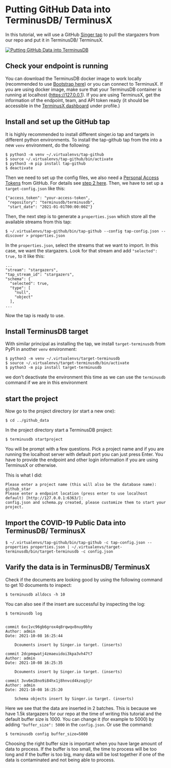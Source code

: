 # Putting GitHub Data into TerminusDB/ TerminusX

In this tutorial, we will use a GitHub [Singer tap](https://www.singer.io/) to pull the stargazers from our repo and put it in TerminusDB/ TerminusX.

[![Putting GitHub Data into TerminusDB](https://img.youtube.com/vi/MtgV9SU3s78/0.jpg)](https://www.youtube.com/watch?v=MtgV9SU3s78 "Putting GitHub Data into TerminusDB")

## Check your endpoint is running

You can download the TerminusDB docker image to work locally (recommended to use [Bootstrap here](https://github.com/terminusdb/terminusdb-bootstrap)) or you can connect to TerminusX. If you are using docker image, make sure that your TerminusDB container is running at localhost (https://127.0.0.1). If you are using TerminusX, get the information of the endpoint, team, and API token ready (it should be accessible in the [TerminusX dashboard](https://dashboard.terminusdb.com/) under profile.)


## Install and set up the GitHub tap

It is highly recommended to install different singer.io tap and targets in different python environments. To install the tap-github tap from the into a new `venv` environment, do the following:

```
$ python3 -m venv ~/.virtualenvs/tap-github
$ source ~/.virtualenvs/tap-github/bin/activate
$ python3 -m pip install tap-github
$ deactivate
```

Then we need to set up the config files, we also need a [Personal Access Tokens](https://github.com/settings/tokens) from GitHub. For details see [step 2 here](https://github.com/singer-io/tap-github#quick-start). Then, we have to set up a `target-config.json` like this:

```
{"access_token": "your-access-token",
 "repository": "terminusdb/terminusdb",
 "start_date": "2021-01-01T00:00:00Z"}
```

Then, the next step is to generate a `properties.json` which store all the available streams from this tap:

```
$ ~/.virtualenvs/tap-github/bin/tap-github --config tap-config.json --discover > properties.json
```

In the `properties.json`, select the streams that we want to import. In this case, we want the stargazers. Look for that stream and add `"selected": true,` to it like this:

```
...
"stream": "stargazers",
"tap_stream_id": "stargazers",
"schema": {
  "selected": true,
  "type": [
    "null",
    "object"
  ],
...
```

Now the tap is ready to use.

## Install TerminusDB target

With similar principal as installing the tap, we install `target-terminusdb` from PyPI in another `venv` environment:

```
$ python3 -m venv ~/.virtualenvs/target-terminusdb
$ source ~/.virtualenvs/target-terminusdb/bin/activate
$ python3 -m pip install target-terminusdb
```

we don't deactivate the environment this time as we can use the `terminusdb` command if we are in this environment

## start the project

Now go to the project directory (or start a new one):

`$ cd ../github_data`

In the project directory start a TerminusDB project:

`$ terminusdb startproject`

You will be prompt with a few questions. Pick a project name and if you are running the localhost server with default port you can just press Enter. You have to provide the endpoint and other login information if you are using TerminusX or otherwise.

This is what I did:

```
Please enter a project name (this will also be the database name): github_star
Please enter a endpoint location (press enter to use localhost default) [http://127.0.0.1:6363/]:
config.json and schema.py created, please customize them to start your project.
```

## Import the COVID-19 Public Data into TerminusDB/ TerminusX

`$ ~/.virtualenvs/tap-github/bin/tap-github -c tap-config.json --properties properties.json | ~/.virtualenvs/target-terminusdb/bin/target-terminusdb -c config.json`

## Varify the data is in TerminusDB/ TerminusX

Check if the documents are looking good by using the following command to get 10 documents to inspect:

`$ terminusdb alldocs -h 10`

You can also see if the insert are successful by inspecting the log:

```
$ terminusdb log


commit 6xc1vc96gb6grox4q8rqwqv8nuy0bhy
Author: admin
Date: 2021-10-08 16:25:44

    Dcouments insert by Singer.io target. (inserts)

commit 2dcpmqwatj4zmaeuidoi3kpa3vh47t7
Author: admin
Date: 2021-10-08 16:25:35

    Dcouments insert by Singer.io target. (inserts)

commit 3vv6m18no9i84hx1j8hnvcd4kzog3jr
Author: admin
Date: 2021-10-08 16:25:20

    Schema objects insert by Singer.io target. (inserts)

```

Here we see that the data are inserted in 2 batches. This is because we have 1.5k stargazers for our repo at the time of writing this tutorial and the default buffer size is 1000. You can change it (for example to 5000) by adding `"buffer_size": 5000` in the `config.json`. Or use the command:

`$ terminusdb config buffer_size=5000`

Choosing the right buffer size is important when you have large amount of data to process. If the buffer is too small, the time to process will be too long and if the buffer is too big, many data will be lost together if one of the data is contaminated and not being able to process.
